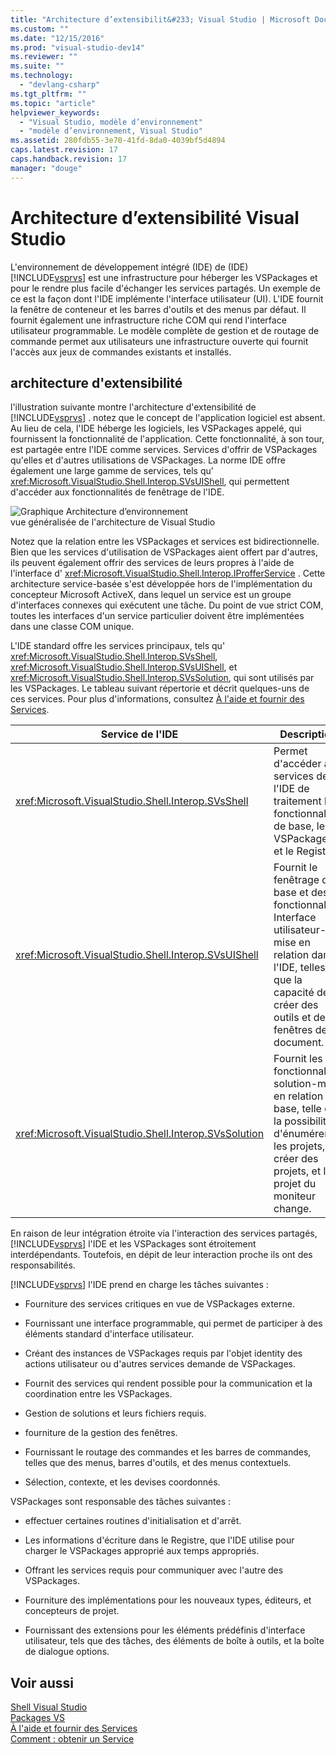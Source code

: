 ```yaml
---
title: "Architecture d’extensibilit&#233; Visual Studio | Microsoft Docs"
ms.custom: ""
ms.date: "12/15/2016"
ms.prod: "visual-studio-dev14"
ms.reviewer: ""
ms.suite: ""
ms.technology: 
  - "devlang-csharp"
ms.tgt_pltfrm: ""
ms.topic: "article"
helpviewer_keywords: 
  - "Visual Studio, modèle d’environnement"
  - "modèle d’environnement, Visual Studio"
ms.assetid: 280fdb55-3e70-41fd-8da0-4039bf5d4894
caps.latest.revision: 17
caps.handback.revision: 17
manager: "douge"
---
```

# Architecture d’extensibilit&#233; Visual Studio
L'environnement de développement intégré \(IDE\) de \(IDE\) [!INCLUDE[vsprvs](../assembler/masm/includes/vsprvs_md.md)] est une infrastructure pour héberger les VSPackages et pour le rendre plus facile d'échanger les services partagés.  Un exemple de ce est la façon dont l'IDE implémente l'interface utilisateur \(UI\).  L'IDE fournit la fenêtre de conteneur et les barres d'outils et des menus par défaut.  Il fournit également une infrastructure riche COM qui rend l'interface utilisateur programmable.  Le modèle complète de gestion et de routage de commande permet aux utilisateurs une infrastructure ouverte qui fournit l'accès aux jeux de commandes existants et installés.  
  
## architecture d'extensibilité  
 l'illustration suivante montre l'architecture d'extensibilité de [!INCLUDE[vsprvs](../assembler/masm/includes/vsprvs_md.md)] .  notez que le concept de l'application logiciel est absent.  Au lieu de cela, l'IDE héberge les logiciels, les VSPackages appelé, qui fournissent la fonctionnalité de l'application.  Cette fonctionnalité, à son tour, est partagée entre l'IDE comme services.  Services d'offrir de VSPackages qu'elles et d'autres utilisations de VSPackages.  La norme IDE offre également une large gamme de services, tels qu' <xref:Microsoft.VisualStudio.Shell.Interop.SVsUIShell>, qui permettent d'accéder aux fonctionnalités de fenêtrage de l'IDE.  
  
 ![Graphique Architecture d’environnement](../misc/media/environment.png "environment")  
vue généralisée de l'architecture de Visual Studio  
  
 Notez que la relation entre les VSPackages et services est bidirectionnelle.  Bien que les services d'utilisation de VSPackages aient offert par d'autres, ils peuvent également offrir des services de leurs propres à l'aide de l'interface d' <xref:Microsoft.VisualStudio.Shell.Interop.IProfferService> .  Cette architecture service\-basée s'est développée hors de l'implémentation du concepteur Microsoft ActiveX, dans lequel un service est un groupe d'interfaces connexes qui exécutent une tâche.  Du point de vue strict COM, toutes les interfaces d'un service particulier doivent être implémentées dans une classe COM unique.  
  
 L'IDE standard offre les services principaux, tels qu' <xref:Microsoft.VisualStudio.Shell.Interop.SVsShell>, <xref:Microsoft.VisualStudio.Shell.Interop.SVsUIShell>, et <xref:Microsoft.VisualStudio.Shell.Interop.SVsSolution>, qui sont utilisés par les VSPackages.  Le tableau suivant répertorie et décrit quelques\-uns de ces services.  Pour plus d'informations, consultez [À l'aide et fournir des Services](../Topic/Using%20and%20Providing%20Services.md).  
  
|Service de l'IDE|Description|  
|----------------------|-----------------|  
|<xref:Microsoft.VisualStudio.Shell.Interop.SVsShell>|Permet d'accéder aux services de l'IDE de traitement la fonctionnalité de base, le VSPackages, et le Registre.|  
|<xref:Microsoft.VisualStudio.Shell.Interop.SVsUIShell>|Fournit le fenêtrage de base et des fonctionnalités Interface utilisateur\-mise en relation dans l'IDE, telles que la capacité de créer des outils et des fenêtres de document.|  
|<xref:Microsoft.VisualStudio.Shell.Interop.SVsSolution>|Fournit les fonctionnalités solution\-mise en relation de base, telle que la possibilité d'énumérer les projets, créer des projets, et le projet du moniteur change.|  
  
 En raison de leur intégration étroite via l'interaction des services partagés, [!INCLUDE[vsprvs](../assembler/masm/includes/vsprvs_md.md)] l'IDE et les VSPackages sont étroitement interdépendants.  Toutefois, en dépit de leur interaction proche ils ont des responsabilités.  
  
 [!INCLUDE[vsprvs](../assembler/masm/includes/vsprvs_md.md)] l'IDE prend en charge les tâches suivantes :  
  
-   Fourniture des services critiques en vue de VSPackages externe.  
  
-   Fournissant une interface programmable, qui permet de participer à des éléments standard d'interface utilisateur.  
  
-   Créant des instances de VSPackages requis par l'objet identity des actions utilisateur ou d'autres services demande de VSPackages.  
  
-   Fournit des services qui rendent possible pour la communication et la coordination entre les VSPackages.  
  
-   Gestion de solutions et leurs fichiers requis.  
  
-   fourniture de la gestion des fenêtres.  
  
-   Fournissant le routage des commandes et les barres de commandes, telles que des menus, barres d'outils, et des menus contextuels.  
  
-   Sélection, contexte, et les devises coordonnés.  
  
 VSPackages sont responsable des tâches suivantes :  
  
-   effectuer certaines routines d'initialisation et d'arrêt.  
  
-   Les informations d'écriture dans le Registre, que l'IDE utilise pour charger le VSPackages approprié aux temps appropriés.  
  
-   Offrant les services requis pour communiquer avec l'autre des VSPackages.  
  
-   Fourniture des implémentations pour les nouveaux types, éditeurs, et concepteurs de projet.  
  
-   Fournissant des extensions pour les éléments prédéfinis d'interface utilisateur, tels que des tâches, des éléments de boîte à outils, et la boîte de dialogue options.  
  
## Voir aussi  
 [Shell Visual Studio](../Topic/Visual%20Studio%20Shell.md)   
 [Packages VS](../Topic/VSPackages.md)   
 [À l'aide et fournir des Services](../Topic/Using%20and%20Providing%20Services.md)   
 [Comment : obtenir un Service](../Topic/How%20to:%20Get%20a%20Service.md)